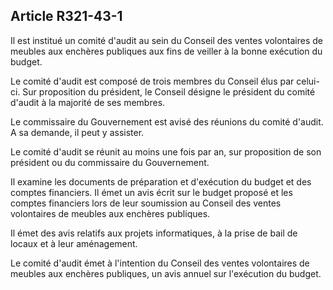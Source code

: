 Article R321-43-1
----
Il est institué un comité d'audit au sein du Conseil des ventes volontaires de
meubles aux enchères publiques aux fins de veiller à la bonne exécution du
budget.

Le comité d'audit est composé de trois membres du Conseil élus par celui-ci. Sur
proposition du président, le Conseil désigne le président du comité d'audit à la
majorité de ses membres.

Le commissaire du Gouvernement est avisé des réunions du comité d'audit. A sa
demande, il peut y assister.

Le comité d'audit se réunit au moins une fois par an, sur proposition de son
président ou du commissaire du Gouvernement.

Il examine les documents de préparation et d'exécution du budget et des comptes
financiers. Il émet un avis écrit sur le budget proposé et les comptes
financiers lors de leur soumission au Conseil des ventes volontaires de meubles
aux enchères publiques.

Il émet des avis relatifs aux projets informatiques, à la prise de bail de
locaux et à leur aménagement.

Le comité d'audit émet à l'intention du Conseil des ventes volontaires de
meubles aux enchères publiques, un avis annuel sur l'exécution du budget.
